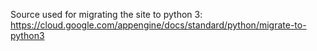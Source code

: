 Source used for migrating the site to python 3:
https://cloud.google.com/appengine/docs/standard/python/migrate-to-python3